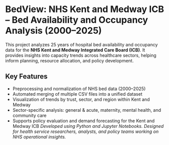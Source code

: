 # BedView: NHS Kent and Medway ICB – Bed Availability and Occupancy Analysis (2000–2025)

This project analyzes 25 years of hospital bed availability and occupancy data for the **NHS Kent and Medway Integrated Care Board (ICB)**. It provides insights into capacity trends across healthcare sectors, helping inform planning, resource allocation, and policy development.

## Key Features

- Preprocessing and normalization of NHS bed data (2000–2025)  
- Automated merging of multiple CSV files into a unified dataset  
- Visualization of trends by trust, sector, and region within Kent and Medway  
- Sector-specific analysis: general & acute, maternity, mental health, and community care  
- Supports policy evaluation and demand forecasting for the Kent and Medway ICB
*Developed using Python and Jupyter Notebooks. Designed for health service researchers, analysts, and policy teams working on NHS operational insights.*
